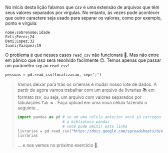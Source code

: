 No início desta lição falamos que _csv_ é uma extensão de arquivos que têm seus valores separados por vírgulas. No entanto, às vezes pode acontecer que outro caractere seja usado para separar os valores, como por exemplo, ponto e vírgula:


```csv
nome;sobrenome;idade
Feli;Perez;24
Dani;Lopez;32
Juani;Vazquez;19
```

O problema é que nesses casos `read_csv` não funcionará :grimacing:. Mas não entre em pânico que isso será resolvido facilmente 😌. Temos apenas que passar um parâmetro `sep` ao `read_csv`!

```python
pessoas = pd.read_csv(localizacao, sep=";")
```

> Vamos deixar para trás os cinemas e mudar nosso lote de dados. A partir de agora vamos trabalhar com um arquivo de livrarias :books: em formato _tsv_, ou seja, um arquivo com valores separados por tabulações `Tab ↹ `. Faça upload em uma nova célula fazendo o seguinte…
>
> ```python
> import pandas as pd # se em uma célula anterior você já carregou 
>                     # a biblioteca pandas 
>                     # você pode omitir esta linha
> livrarias = pd.read_csv("https://docs.google.com/spreadsheets/d/e/2PACX-1vRSa9oM9fC-QlT7VOeGhZQtrWnlNSTsk3U8DWGTOXUWtPH6u9o5O5eZ0kTg8mFTwAn9vMdGRK7o2SPB/pub?gid=1473087913&single=true&output=tsv", sep="\t")
> livrarias
> ```
>
> … e nos vemos no próximo exercício 👋.
